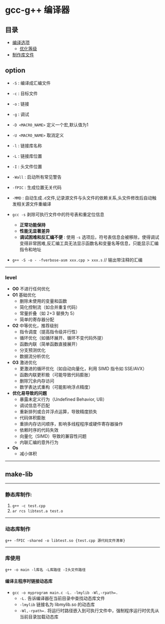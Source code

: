 # gcc-g++ 编译器

## 目录
- [编译选项](#option)
  - [优化等级](#level)
- [制作库文件](#make-lib)

## **option**
- `-S` : 编译成汇编文件
- `-c` : 目标文件
- `-o` : 链接
- `-g` : 调试
- `-D <MACRO_NAME>` 定义一个宏,默认值为1
- `-U <MACRO_NAME>` 取消定义
- `-l` : 链接库名称
- `-L` : 链接库位置
- `-I` : 头文件位置
- `-Wall` : 启动所有常见警告
- `-fPIC` : 生成位置无关代码
- `-MMD` : 自动生成`.d`文件,记录源文件与头文件的依赖关系,头文件修改后自动触发相关源文件重编译

- `gcc -s` 剥除可执行文件中的符号表和重定位信息
  - **正常功能保持**
  - **性能无显著差异**
  - **调试困难和反汇编不便** : 使用 `-s` 选项后，符号表信息会被移除，使得调试变得非常困难,反汇编工具无法显示函数名和变量名等信息，只能显示汇编指令和地址
- `g++ -S -o - -fverbose-asm xxx.cpp > xxx.s`    // 输出带注释的汇编

---

### **level**
- **O0** 不进行任何优化
- **O1** 基础优化
  - 删除未使用的变量和函数
  - 简化控制流（如合并重复代码）
  - 常量折叠（如 2+3 替换为 5）
  - 简单的寄存器分配
- **O2** 中等优化，推荐级别
  - 指令调度（提高指令级并行性）
  - 循环优化（如循环展开、循环不变代码外提）
  - 函数内联（简单函数直接展开）
  - 分支预测优化
  - 数据流分析优化
- **O3** 激进优化
  - 更激进的循环优化（如自动向量化，利用 SIMD 指令如 SSE/AVX）
  - 函数内联更积极（可能导致代码膨胀）
  - 删除冗余内存访问
  - 数学表达式重构（可能影响浮点精度）
- **优化易导致的问题**
  - 暴露未定义行为（Undefined Behavior, UB）
  - 调试信息不匹配
  - 重新排列或合并浮点运算，导致精度损失
  - 代码体积膨胀
  - 重排内存访问顺序，影响多线程程序或硬件寄存器操作
  - 依赖时序的代码失效
  - 向量化（SIMD）导致的兼容性问题
  - 内联汇编的意外行为
- **Os**
  - 减小体积

---

## make-lib

---

### 静态库制作:
1. `g++ -c test.cpp`
2. `ar rcs libtest.a test.o`

---

### 动态库制作
`g++ -fPIC -shared -o libtest.so {test.cpp 源代码文件清单}`

---

### 库使用
    g++ -o main -l库名 -L库路径 -I头文件路径

#### 编译主程序时链接动态库
- `gcc -o myprogram main.c -L. -lmylib -Wl,-rpath=.`
  - `-L.` 告诉编译器在当前目录中查找动态库文件
  - `-lmylib` 链接名为 libmylib.so 的动态库
  - `-Wl,-rpath=.` 将运行时路径嵌入到可执行文件中，强制程序运行时优先从当前目录加载动态库
